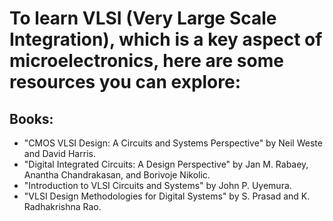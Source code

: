 # To learn VLSI (Very Large Scale Integration), which is a key aspect of microelectronics, here are some resources you can explore:

## Books:

* "CMOS VLSI Design: A Circuits and Systems Perspective" by Neil Weste and David Harris.
* "Digital Integrated Circuits: A Design Perspective" by Jan M. Rabaey, Anantha Chandrakasan, and Borivoje Nikolic.
* "Introduction to VLSI Circuits and Systems" by John P. Uyemura.
* "VLSI Design Methodologies for Digital Systems" by S. Prasad and K. Radhakrishna Rao.

